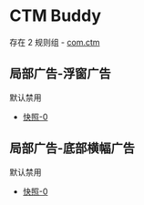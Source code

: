 # CTM Buddy

存在 2 规则组 - [com.ctm](/src/apps/com.ctm.ts)

## 局部广告-浮窗广告

默认禁用

- [快照-0](https://i.gkd.li/import/13350575)

## 局部广告-底部横幅广告

默认禁用

- [快照-0](https://i.gkd.li/import/13350612)
